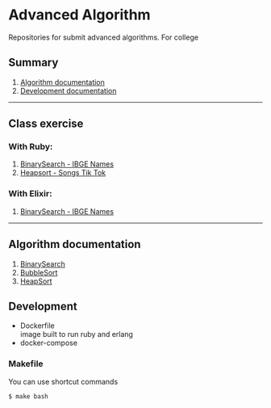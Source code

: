 # Advanced Algorithm 

Repositories for submit advanced algorithms. For college

## Summary
1. [Algorithm documentation](#algorithm-documentation)
2. [Development documentation](#development)

***

## Class exercise

### With Ruby:
1. [BinarySearch - IBGE Names](./advanced_algorithms_ruby/binary_search/main.rb)
2. [Heapsort - Songs Tik Tok](./advanced_algorithms_ruby/_exercise/order_song_tik_tok.rb)

### With Elixir:
1. [BinarySearch - IBGE Names](./advanced_algorithms/lib/binary_search.ex)

***
## Algorithm documentation
1. [BinarySearch](./_doc/binary_search.md)
2. [BubbleSort](./_doc/bubblesort.md)
3. [HeapSort](./_doc/heapsort.md)

## Development
* Dockerfile  
image built to run ruby ​​and erlang
* docker-compose   
### Makefile  
You can use shortcut commands

<!-- open shell terminal of docker -->
```shell
$ make bash
```

